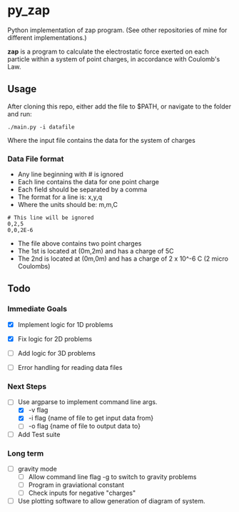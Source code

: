 # py_zap

Python implementation of zap program. (See other repositories of mine for different implementations.)

**zap** is a program to calculate the electrostatic force exerted on each particle within
a system of point charges, in accordance with Coulomb's Law.

## Usage

After cloning this repo, either add the file to $PATH, or navigate to the folder and run:

```
./main.py -i datafile
```

Where the input file contains the data for the system of charges

### Data File format

* Any line beginning with # is ignored
* Each line contains the data for one point charge
* Each field should be separated by a comma
* The format for a line is: x,y,q
* Where the units should be: m,m,C

```
# This line will be ignored
0,2,5
0,0,2E-6
```

* The file above contains two point charges
* The 1st is located at (0m,2m) and has a charge of 5C
* The 2nd is located at (0m,0m) and has a charge of 2 x 10^-6 C (2 micro Coulombs) 


## Todo

### Immediate Goals

- [x] Implement logic for 1D problems
- [x] Fix logic for 2D problems
- [ ] Add logic for 3D problems
- [ ] Error handling for reading data files


### Next Steps

- [ ] Use argparse to implement command line args.
  - [x] -v flag
  - [x] -i flag {name of file to get input data from}
  - [ ] -o flag {name of file to output data to}
- [ ] Add Test suite

### Long term

- [ ] gravity mode
  - [ ] Allow command line flag -g to switch to gravity problems
  - [ ] Program in graviational constant
  - [ ] Check inputs for negative "charges"
- [ ] Use plotting software to allow generation of diagram of
      system.
